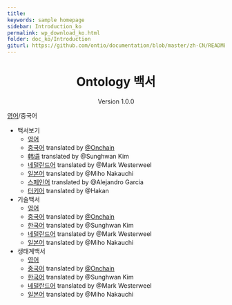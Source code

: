 ```yaml
---
title: 
keywords: sample homepage
sidebar: Introduction_ko
permalink: wp_download_ko.html
folder: doc_ko/Introduction
giturl: https://github.com/ontio/documentation/blob/master/zh-CN/README.md#本体文档
---
```



<h1 align="center">Ontology 백서</h1>
<p align="center" class="version">Version 1.0.0 </p>

[영어](./wp_download_en.html)/중국어

- 백서보기
    - [영어](https://ont.io/wp/Ontology-Introductory-White-Paper-EN.pdf) 
    - [중국어](https://ont.io/wp/Ontology-Introductory-White-Paper-ZH.pdf) translated by [@Onchain](http://www.onchain.com)
    - [韩语](https://ont.io/wp/Ontology-Introductory-White-Paper-KR.pdf) translated by @Sunghwan Kim
    - [네덜란드어](https://github.com/ontio/documentation/blob/master/nl-NL/Introductory%20White%20Paper%20-%20Dutch%20V1.pdf) translated by @Mark Westerweel
    - [일본어](https://github.com/ontio/documentation/blob/master/jp_JP/Ontology%20Introductory%20White%20Paper%20JP.pdf) translated by @Miho Nakauchi
    - [스페인어](https://github.com/ontio/documentation/blob/master/es-ES/Introductory%20White%20Paper%20-%20Spanish.pdf) translated by @Alejandro Garcia
    - [터키어](https://github.com/ontio/documentation/blob/master/tr_TR/Introductory%20White%20Paper%20-%20Turkish.pdf) translated by @Hakan
- 기술백서
    - [영어](https://github.com/ontio/Documentation/blob/master/Ontology-technology-white-paper-EN.pdf)
    - [중국어](https://ont.io/wp/Ontology-technology-white-paper-ZH.pdf)  translated by  [@Onchain](http://www.onchain.com)
    - [한국어](https://ont.io/wp/Ontology-technology-white-paper-KR.pdf) translated by @Sunghwan Kim
    - [네덜란드어](https://github.com/ontio/documentation/blob/master/nl-NL/Technology%20White%20Paper%20-%20Dutch%20V1.pdf) translated by @Mark Westerweel
    - [일본어](https://github.com/ontio/documentation/blob/master/jp_JP/Ontology%20Technology%20White%20Paper%20JP.pdf) translated by @Miho Nakauchi
- 생태계백서
    - [영어](https://ont.io/wp/Ontology-Ecosystem-White-Paper-EN.pdf)
    - [중국어](https://ont.io/wp/Ontology-Ecosystem-White-Paper-ZH.pdf)  translated by  [@Onchain](http://www.onchain.com)
    - [한국어](https://ont.io/wp/Ontology-Ecosystem-White-Paper-KR.pdf) translated by @Sunghwan Kim
    - [네덜란드어](https://github.com/ontio/documentation/blob/master/nl-NL/Ecosystem%20White%20Paper%20-%20Dutch%20V1.pdf) translated by @Mark Westerweel
    - [일본어](https://github.com/ontio/documentation/blob/master/jp_JP/Ontology%20Ecosystem%20White%20Paper-JP.pdf) translated by @Miho Nakauchi
